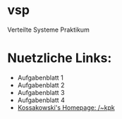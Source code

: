 # vsp
Verteilte Systeme Praktikum

# Nuetzliche Links:

* Aufgabenblatt 1
* Aufgabenblatt 2
* Aufgabenblatt 3
* Aufgabenblatt 4
* [Kossakowski's Homepage: /~kpk](http://users.informatik.haw-hamburg.de/~kpk/verteiltesysteme.html)
